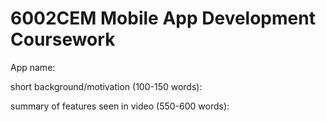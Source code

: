 # 6002CEM Mobile App Development Coursework

App name:

short background/motivation (100-150 words):

summary of features seen in video (550-600 words):
